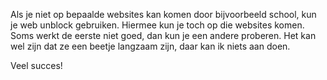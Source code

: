 Als je niet op bepaalde websites kan komen door bijvoorbeeld school, kun je web unblock gebruiken. Hiermee kun je toch op die websites komen. Soms werkt de eerste niet goed, dan kun je een andere proberen. Het kan wel zijn dat ze een beetje langzaam zijn, daar kan ik niets aan doen.

Veel succes!